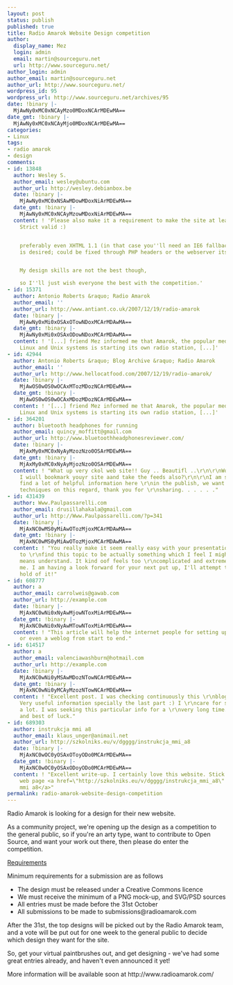 ```yaml
---
layout: post
status: publish
published: true
title: Radio Amarok Website Design competition
author:
  display_name: Mez
  login: admin
  email: martin@sourceguru.net
  url: http://www.sourceguru.net/
author_login: admin
author_email: martin@sourceguru.net
author_url: http://www.sourceguru.net/
wordpress_id: 95
wordpress_url: http://www.sourceguru.net/archives/95
date: !binary |-
  MjAwNy0xMC0xNCAyMzo0MDoxNCArMDEwMA==
date_gmt: !binary |-
  MjAwNy0xMC0xNCAyMjo0MDoxNCArMDEwMA==
categories:
- Linux
tags:
- radio amarok
- design
comments:
- id: 13848
  author: Wesley S.
  author_email: wesley@ubuntu.com
  author_url: http://wesley.debianbox.be
  date: !binary |-
    MjAwNy0xMC0xNSAwMDowMDoxNiArMDEwMA==
  date_gmt: !binary |-
    MjAwNy0xMC0xNCAyMzowMDoxNiArMDEwMA==
  content: ! 'Please also make it a requirement to make the site at least XHTML 1.0
    Strict valid :)


    preferably even XHTML 1.1 (in that case you''ll need an IE6 fallback if IE6 compatibility
    is desired; could be fixed through PHP headers or the webserver itself though)


    My design skills are not the best though,

    so I''ll just wish everyone the best with the competition.'
- id: 15371
  author: Antonio Roberts &raquo; Radio Amarok
  author_email: ''
  author_url: http://www.antiant.co.uk/2007/12/19/radio-amarok
  date: !binary |-
    MjAwNy0xMi0xOSAxOTowNDoxMCArMDAwMA==
  date_gmt: !binary |-
    MjAwNy0xMi0xOSAxODowNDoxMCArMDAwMA==
  content: ! '[...] friend Mez informed me that Amarok, the popular media player for
    Linux and Unix systems is starting its own radio station, [...]'
- id: 42944
  author: Antonio Roberts &raquo; Blog Archive &raquo; Radio Amarok
  author_email: ''
  author_url: http://www.hellocatfood.com/2007/12/19/radio-amarok/
  date: !binary |-
    MjAwOS0wOS0wOCAxMTozMDozNCArMDEwMA==
  date_gmt: !binary |-
    MjAwOS0wOS0wOCAxMDozMDozNCArMDEwMA==
  content: ! '[...] friend Mez informed me that Amarok, the popular media player for
    Linux and Unix systems is starting its own radio station, [...]'
- id: 364201
  author: bluetooth headphones for running
  author_email: quincy_moffitt@gmail.com
  author_url: http://www.bluetoothheadphonesreviewer.com/
  date: !binary |-
    MjAxMy0xMC0xNyAyMzozNzo0OSArMDEwMA==
  date_gmt: !binary |-
    MjAxMy0xMC0xNyAyMjozNzo0OSArMDEwMA==
  content: ! "What up very ckol web site!! Guy .. Beautifl ..\r\n\r\nWonderful ..
    I wiull bookmark youyr site aand take the feeds also?\r\n\r\nI am satisfied too
    find a lot of helpful information here \r\nin the publish, we want develop mpre
    techniques on this regard, thank you for \r\nsharing. . . . . ."
- id: 431439
  author: Www.Paulpassarelli.com
  author_email: drusillahakala@gmail.com
  author_url: http://Www.Paulpassarelli.com/?p=341
  date: !binary |-
    MjAxNC0wMS0yMiAwOTozMjoxMCArMDAwMA==
  date_gmt: !binary |-
    MjAxNC0wMS0yMiAwOTozMjoxMCArMDAwMA==
  content: ! "You really make it seem really easy with your presentation however I
    to \r\nfind this topic to be actually something which I feel I might \r\nby no
    means understand. It kind oof feels too \r\ncomplicated and extremely broad for
    me. I am having a look forward for your next put up, I'll attempt to \r\nget the
    hold of it!"
- id: 608777
  author: a
  author_email: carrolweis@gawab.com
  author_url: http://example.com
  date: !binary |-
    MjAxNC0wNi0xNyAwMjowNToxMiArMDEwMA==
  date_gmt: !binary |-
    MjAxNC0wNi0xNyAwMTowNToxMiArMDEwMA==
  content: ! "This article will help the internet people for setting up new \r\nweblog
    or even a weblog from start to end."
- id: 614517
  author: a
  author_email: valenciawashburn@hotmail.com
  author_url: http://example.com
  date: !binary |-
    MjAxNC0wNi0yMSAwMDozNTowNCArMDEwMA==
  date_gmt: !binary |-
    MjAxNC0wNi0yMCAyMzozNTowNCArMDEwMA==
  content: ! "Excellent post. I was checking continuously this \r\nblog and I'm impressed!
    Very useful information specially the last part :) I \r\ncare for such information
    a lot. I was seeking this particular info for a \r\nvery long time. Thank you
    and best of luck."
- id: 689303
  author: instrukcja mmi a8
  author_email: klaus_unger@animail.net
  author_url: http://szkolniks.eu/v/dgggg/instrukcja_mmi_a8
  date: !binary |-
    MjAxNC0wOC0yOSAxOToyODo0MCArMDEwMA==
  date_gmt: !binary |-
    MjAxNC0wOC0yOSAxODoyODo0MCArMDEwMA==
  content: ! "Excellent write-up. I certainly love this website. Stick with it!\r\n\r\n\r\n\r\nMy
    web page <a href=\"http://szkolniks.eu/v/dgggg/instrukcja_mmi_a8\" rel=\"nofollow\">instrukcja
    mmi a8</a>"
permalink: radio-amarok-website-design-competition
---
```

<p>Radio Amarok is looking for a design for their new website.</p>
<p>As a community project, we're opening up the design as a competition to the general public, so if you're an arty type, want to contribute to Open Source, and want your work out there, then please do enter the competition.</p>
<p><u> Requirements</u></p>
<p>Minimum requirements for a submission are as follows</p>
<ul>
<li>The design must be released under a Creative Commons licence</li>
<li>We must receive the minimum of a PNG mock-up, and SVG/PSD sources</li>
<li>All entries must be made before the 31st October</li>
<li>All submissions to be made to submissions@radioamarok.com</li>
</ul>
<p>After the 31st, the top designs will be picked out by the Radio Amarok team, and a vote will be put out for one week to the general public to decide which design they want for the site.</p>
<p>So, get your virtual paintbrushes out, and get designing - we've had some great entries already, and haven't even announced it yet!</p>
<p>More information will be available soon at http://www.radioamarok.com/</p>
